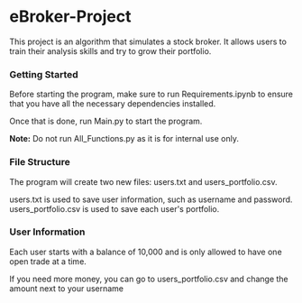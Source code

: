 # eBroker-Project
This project is an algorithm that simulates a stock broker. It allows users to train their analysis skills and try to grow their portfolio.

### Getting Started
Before starting the program, make sure to run Requirements.ipynb to ensure that you have all the necessary dependencies installed.

Once that is done, run Main.py to start the program.

**Note:** Do not run All_Functions.py as it is for internal use only.

### File Structure
The program will create two new files: users.txt and users_portfolio.csv.

users.txt is used to save user information, such as username and password.
users_portfolio.csv is used to save each user's portfolio.

### User Information
Each user starts with a balance of 10,000 and is only allowed to have one open trade at a time.

If you need more money, you can go to users_portfolio.csv and change the amount next to your username
